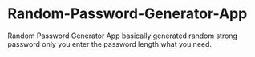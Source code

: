 # Random-Password-Generator-App
Random Password Generator App basically generated  random strong password only you enter the password length what you need.
